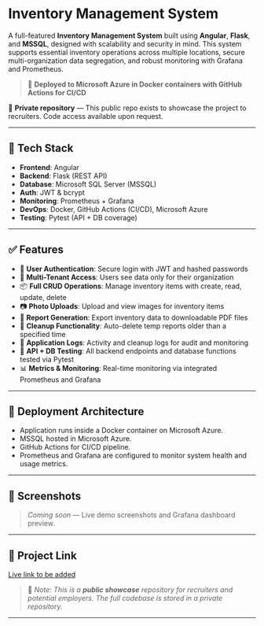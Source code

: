 # Inventory Management System

A full-featured **Inventory Management System** built using **Angular**, **Flask**, and **MSSQL**, designed with scalability and security in mind. This system supports essential inventory operations across multiple locations, secure multi-organization data segregation, and robust monitoring with Grafana and Prometheus.

> 🚀 **Deployed to Microsoft Azure in Docker containers with GitHub Actions for CI/CD**

📁 **Private repository** — This public repo exists to showcase the project to recruiters. Code access available upon request.

---

## 🔧 Tech Stack

- **Frontend**: Angular
- **Backend**: Flask (REST API)
- **Database**: Microsoft SQL Server (MSSQL)
- **Auth**: JWT & bcrypt
- **Monitoring**: Prometheus + Grafana
- **DevOps**: Docker, GitHub Actions (CI/CD), Microsoft Azure
- **Testing**: Pytest (API + DB coverage)

---

## ✅ Features

- 🔐 **User Authentication**: Secure login with JWT and hashed passwords  
- 🏢 **Multi-Tenant Access**: Users see data only for their organization  
- 📦 **Full CRUD Operations**: Manage inventory items with create, read, update, delete  
- 📷 **Photo Uploads**: Upload and view images for inventory items  
- 📄 **Report Generation**: Export inventory data to downloadable PDF files  
- 🧹 **Cleanup Functionality**: Auto-delete temp reports older than a specified time  
- 📜 **Application Logs**: Activity and cleanup logs for audit and monitoring  
- 🧪 **API + DB Testing**: All backend endpoints and database functions tested via Pytest  
- 📊 **Metrics & Monitoring**: Real-time monitoring via integrated Prometheus and Grafana  

---

## 🚀 Deployment Architecture

- Application runs inside a Docker container on Microsoft Azure.
- MSSQL hosted in Microsoft Azure.
- GitHub Actions for CI/CD pipeline.
- Prometheus and Grafana are configured to monitor system health and usage metrics.

---

## 📸 Screenshots

> _Coming soon_ — Live demo screenshots and Grafana dashboard preview.

---

## 🔗 Project Link

[Live link to be added](https://github.com/yourusername/inventory-app) <!-- Replace with actual link -->

> 📁 _Note: This is a **public showcase** repository for recruiters and potential employers. The full codebase is stored in a private repository._

---
